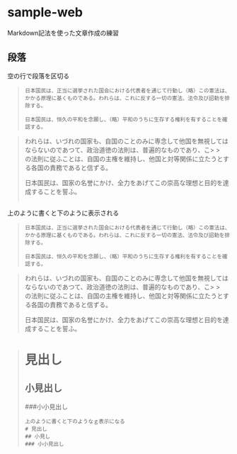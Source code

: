 # sample-web

Markdown記法を使った文章作成の練習

## 段落

空の行で段落を区切る

> ```
> 日本国民は、正当に選挙された国会における代表者を通じて行動し（略）この憲法は、かかる原理に基くものである。われらは、これに反する一切の憲法、法令及び詔勅を排除する。
>
> 日本国民は、恒久の平和を念願し、（略）平和のうちに生存する権利を有することを確認する。

> われらは、いづれの国家も、自国のことのみに専念して他国を無視してはならないのであつて、政治道徳の法則は、普遍的なものであり、こ> >　の法則に従ふことは、自国の主権を維持し、他国と対等関係に立たうとする各国の責務であると信ずる。
>
>日本国民は、国家の名誉にかけ、全力をあげてこの崇高な理想と目的を達成することを誓ふ。
> ```

上のように書くと下のように表示される

> ```
> 日本国民は、正当に選挙された国会における代表者を通じて行動し（略）この憲法は、かかる原理に基くものである。われらは、これに反する一切の憲法、法令及び詔勅を排除する。
>
> 日本国民は、恒久の平和を念願し、（略）平和のうちに生存する権利を有することを確認する。

> われらは、いづれの国家も、自国のことのみに専念して他国を無視してはならないのであつて、政治道徳の法則は、普遍的なものであり、こ> >　の法則に従ふことは、自国の主権を維持し、他国と対等関係に立たうとする各国の責務であると信ずる。
>
>日本国民は、国家の名誉にかけ、全力をあげてこの崇高な理想と目的を達成することを誓ふ。


> # 見出し
> ## 小見出し
> ###小小見出し
> ```
> 上のように書くと下のようなｇ表示になる
> # 見出し
> ## 小見し
> ### 小小見出し

